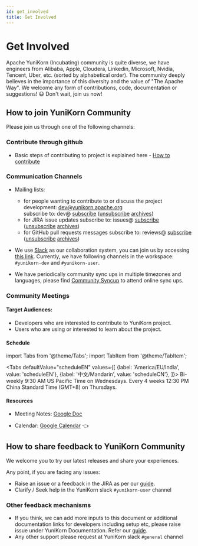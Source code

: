 ```yaml
---
id: get_involved
title: Get Involved
---
```


<!--
Licensed to the Apache Software Foundation (ASF) under one
or more contributor license agreements.  See the NOTICE file
distributed with this work for additional information
regarding copyright ownership.  The ASF licenses this file
to you under the Apache License, Version 2.0 (the
"License"); you may not use this file except in compliance
with the License.  You may obtain a copy of the License at

  http://www.apache.org/licenses/LICENSE-2.0

Unless required by applicable law or agreed to in writing,
software distributed under the License is distributed on an
"AS IS" BASIS, WITHOUT WARRANTIES OR CONDITIONS OF ANY
KIND, either express or implied.  See the License for the
specific language governing permissions and limitations
under the License.
-->

# Get Involved

Apache YuniKorn (Incubating) community is quite diverse, we have engineers from Alibaba, Apple, 
Cloudera, Linkedin, Microsoft, Nvidia, Tencent, Uber, etc. (sorted by alphabetical order). The community deeply believes in the
importance of this diversity and the value of "The Apache Way".  We welcome any form of contributions, code, documentation or suggestions!
:smiley: Don't wait, join us now!

## How to join YuniKorn Community

Please join us through one of the following channels:

### Contribute through github
- Basic steps of contributing to project is explained here - [How to contribute](how_to_contribute)

### Communication Channels

- Mailing lists:
  - for people wanting to contribute to or discuss the project development: [dev@yunikorn.apache.org](mailto:dev@yunikorn.apache.org)   
    subscribe to: dev@ [subscribe](mailto:dev-subscribe@yunikorn.apache.org?subject="subscribe%20to%20YuniKorn%20dev%20list") ([unsubscribe](mailto:dev-unsubscribe@yunikorn.apache.org?subject="unsubscribe%20from%20YuniKorn%20dev%20list") [archives](https://lists.apache.org/list.html?dev@yunikorn.apache.org))
  - for JIRA issue updates subscribe to: issues@ [subscribe](mailto:issues-subscribe@yunikorn.apache.org?subject="subscribe%20to%20YuniKorn%20issues%20list") ([unsubscribe](mailto:issues-unsubscribe@yunikorn.apache.org?subject="unsubscribe%20from%20YuniKorn%20issues%20list") [archives](https://lists.apache.org/list.html?issues@yunikorn.apache.org))
  - for GitHub pull requests messages subscribe to: reviews@ [subscribe](mailto:reviews-subscribe@yunikorn.apache.org?subject="subscribe%20to%20YuniKorn%20reviews%20list") ([unsubscribe](mailto:reviews-unsubscribe@yunikorn.apache.org?subject="unsubscribe%20from%20YuniKorn%20reviews%20list") [archives](https://lists.apache.org/list.html?reviews@yunikorn.apache.org))

- We use [Slack](https://slack.com/) as our collaboration system, you can join us by accessing [this link](https://join.slack.com/t/yunikornworkspace/shared_invite/enQtNzAzMjY0OTI4MjYzLTBmMDdkYTAwNDMwNTE3NWVjZWE1OTczMWE4NDI2Yzg3MmEyZjUyYTZlMDE5M2U4ZjZhNmYyNGFmYjY4ZGYyMGE).
Currently, we have following channels in the workspace: `#yunikorn-dev` and `#yunikorn-user`.

- We have periodically community sync ups in multiple timezones and languages, please find [Community Syncup](#community-meetings) to attend online sync ups.

### Community Meetings

#### Target Audiences:
- Developers who are interested to contribute to YuniKorn project.
- Users who are using or interested to learn about the project.

#### Schedule

import Tabs from '@theme/Tabs';
import TabItem from '@theme/TabItem';

<Tabs
  defaultValue="scheduleEN"
  values={[
    {label: 'America/EU/India', value: 'scheduleEN'},
    {label: '中文/Mandarin', value: 'scheduleCN'},
  ]}>
  <TabItem value="scheduleEN">Bi-weekly 9:30 AM US Pacific Time on Wednesdays.</TabItem>
  <TabItem value="scheduleCN">Every 4 weeks 12:30 PM China Standard Time (GMT+8) on Thursdays.</TabItem>
</Tabs>

#### Resources

- Meeting Notes: [Google Doc](https://docs.google.com/document/d/165gzC7uhcKc5XDWiMYSRKBiPQBy2tDtXADUPuhGlUa0/edit#heading=h.461goivmz24v)

- Calendar: [Google Calendar](https://calendar.google.com/calendar/b/3/r/week/2020/3/26?cid=YXBhY2hlLnl1bmlrb3JuQGdtYWlsLmNvbQ) :point_left:

## How to share feedback to YuniKorn Community

We welcome you to try our latest releases and share your experiences.

Any point, if you are facing any issues:
- Raise an issue or a feedback in the JIRA as per our [guide](reporting_issues).
- Clarify / Seek help in the YuniKorn slack `#yunikorn-user` channel

### Other feedback mechanisms
- If you think, we can add more inputs to this document or additional documentation links for developers including setup etc, please raise issue under YuniKorn Documentation. Refer our [guide](reporting_issues).
- Any other support please request at YuniKorn slack `#general` channel
